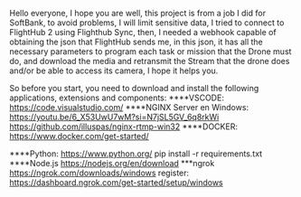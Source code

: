 Hello everyone, I hope you are well, this project is from a job I did for SoftBank, to avoid problems, I will limit sensitive data, I tried to connect to FlightHub 2 using Flighthub Sync, then, I needed a webhook capable of obtaining the json that FlightHub sends me, in this json, it has all the necessary parameters to program each task or mission that the Drone must do, and download the media and retransmit the Stream that the drone does and/or be able to access its camera, I hope it helps you.

So before you start, you need to download and install the following applications, extensions and components:
****VSCODE:			https://code.visualstudio.com/
****NGINX Server en Windows: 	https://youtu.be/6_X53UwU7wM?si=N7jSL5GV_6q8rkWi
				https://github.com/illuspas/nginx-rtmp-win32
****DOCKER:			https://www.docker.com/get-started/

****Python:			https://www.python.org/
				pip install -r requirements.txt
****Node.js			https://nodejs.org/en/download
***ngrok			https://ngrok.com/downloads/windows
				register: https://dashboard.ngrok.com/get-started/setup/windows

